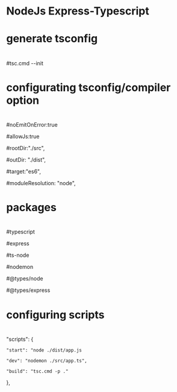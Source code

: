 # NodeJs Express-Typescript

#
# generate tsconfig
#

#tsc.cmd --init

#
# configurating tsconfig/compiler option
#

#noEmitOnError:true

#allowJs:true

#rootDir:"./src",

#outDir: "./dist",

#target:"es6",

#moduleResolution: "node",

#
# packages
#

#typescript

#express

#ts-node

#nodemon

#@types/node

#@types/express

#
# configuring scripts
#

"scripts": {
    
    "start": "node ./dist/app.js
    
    "dev": "nodemon ./src/app.ts",
    
    "build": "tsc.cmd -p ."
    
  },

